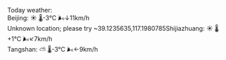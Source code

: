 Today weather:  
Beijing: ☀️   🌡️-3°C 🌬️↓11km/h  
Unknown location; please try ~39.1235635,117.1980785Shijiazhuang: ☀️   🌡️+1°C 🌬️↙7km/h  
Tangshan: ⛅️  🌡️-3°C 🌬️←9km/h  
